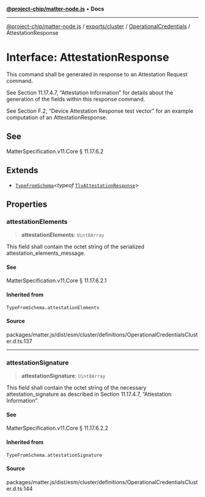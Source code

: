 [**@project-chip/matter-node.js**](../../../../../README.md) • **Docs**

***

[@project-chip/matter-node.js](../../../../../modules.md) / [exports/cluster](../../../README.md) / [OperationalCredentials](../README.md) / AttestationResponse

# Interface: AttestationResponse

This command shall be generated in response to an Attestation Request command.

See Section 11.17.4.7, “Attestation Information” for details about the generation of the fields within this
response command.

See Section F.2, “Device Attestation Response test vector” for an example computation of an AttestationResponse.

## See

MatterSpecification.v11.Core § 11.17.6.2

## Extends

- [`TypeFromSchema`](../../../../tlv/README.md#typefromschemas)\<*typeof* [`TlvAttestationResponse`](../README.md#tlvattestationresponse)\>

## Properties

### attestationElements

> **attestationElements**: `Uint8Array`

This field shall contain the octet string of the serialized attestation_elements_message.

#### See

MatterSpecification.v11.Core § 11.17.6.2.1

#### Inherited from

`TypeFromSchema.attestationElements`

#### Source

packages/matter.js/dist/esm/cluster/definitions/OperationalCredentialsCluster.d.ts:137

***

### attestationSignature

> **attestationSignature**: `Uint8Array`

This field shall contain the octet string of the necessary attestation_signature as described in Section
11.17.4.7, “Attestation Information”.

#### See

MatterSpecification.v11.Core § 11.17.6.2.2

#### Inherited from

`TypeFromSchema.attestationSignature`

#### Source

packages/matter.js/dist/esm/cluster/definitions/OperationalCredentialsCluster.d.ts:144
